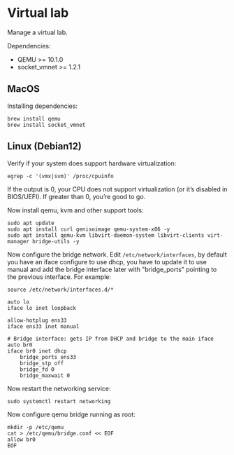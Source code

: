 # Virtual lab

Manage a virtual lab.

Dependencies:
* QEMU >= 10.1.0
* socket_vmnet >= 1.2.1


## MacOS 

Installing dependencies:

```shell
brew install qemu
brew install socket_vmnet
```

## Linux (Debian12)

Verify if your system does support hardware virtualization:

```shell
egrep -c '(vmx|svm)' /proc/cpuinfo
```

If the output is 0, your CPU does not support virtualization (or it’s disabled in BIOS/UEFI).
If greater than 0, you’re good to go.

Now install qemu, kvm and other support tools:

```shell
sudo apt update
sudo apt install curl genisoimage qemu-system-x86 -y
sudo apt install qemu-kvm libvirt-daemon-system libvirt-clients virt-manager bridge-utils -y
```

Now configure the bridge network. Edit `/etc/network/interfaces`, by default you have an iface configure to use dhcp, you have to update it to use manual and add the bridge interface later with "bridge_ports" pointing to the previous interface. For example:

```
source /etc/network/interfaces.d/*

auto lo
iface lo inet loopback

allow-hotplug ens33
iface ens33 inet manual

# Bridge interface: gets IP from DHCP and bridge to the main iface
auto br0
iface br0 inet dhcp
    bridge_ports ens33
    bridge_stp off
    bridge_fd 0
    bridge_maxwait 0
```

Now restart the networking service:

```shell
sudo systemctl restart networking
```

Now configure qemu bridge running as root:

```shell
mkdir -p /etc/qemu
cat > /etc/qemu/bridge.conf << EOF
allow br0
EOF
```
